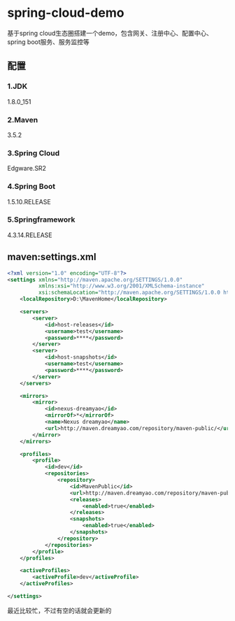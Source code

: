 # spring-cloud-demo

基于spring cloud生态圈搭建一个demo，包含网关、注册中心、配置中心、spring boot服务、服务监控等

## **配置**
### 1.JDK 
1.8.0_151
### 2.Maven 
3.5.2
### 3.Spring Cloud 
Edgware.SR2
### 4.Spring Boot
1.5.10.RELEASE
### 5.Springframework
4.3.14.RELEASE

## maven:settings.xml
``` xml
<?xml version="1.0" encoding="UTF-8"?>
<settings xmlns="http://maven.apache.org/SETTINGS/1.0.0"
          xmlns:xsi="http://www.w3.org/2001/XMLSchema-instance"
          xsi:schemaLocation="http://maven.apache.org/SETTINGS/1.0.0 http://maven.apache.org/xsd/settings-1.0.0.xsd">
    <localRepository>D:\MavenHome</localRepository>

    <servers>
        <server>
            <id>host-releases</id>
            <username>test</username>
            <password>****</password>
        </server>
        <server>
            <id>host-snapshots</id>
            <username>test</username>
            <password>****</password>
        </server>
    </servers>

    <mirrors>
        <mirror>
            <id>nexus-dreamyao</id>
            <mirrorOf>*</mirrorOf>
            <name>Nexus dreamyao</name>
            <url>http://maven.dreamyao.com/repository/maven-public/</url>
        </mirror>
    </mirrors>

    <profiles>
        <profile>
            <id>dev</id>
            <repositories>
                <repository>
                    <id>MavenPublic</id>
                    <url>http://maven.dreamyao.com/repository/maven-public/</url>
                    <releases>
                        <enabled>true</enabled>
                    </releases>
                    <snapshots>
                        <enabled>true</enabled>
                    </snapshots>
                </repository>
            </repositories>
        </profile>
    </profiles>

    <activeProfiles>
        <activeProfile>dev</activeProfile>
    </activeProfiles>

</settings>


```

最近比较忙，不过有空的话就会更新的